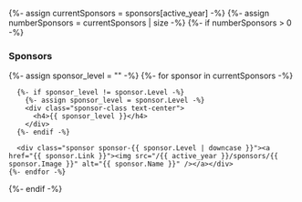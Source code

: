 {%- assign currentSponsors = sponsors[active_year] -%}
{%- assign numberSponsors = currentSponsors | size -%}
{%- if numberSponsors > 0 -%}
  <div class="row">
    <div class="section-title text-center">
        <h3>Sponsors</h3>
    </div> 
  </div>
  <div class="row sponsors">
    {%- assign sponsor_level = "" -%}
    {%- for sponsor in currentSponsors -%}
    
      {%- if sponsor_level != sponsor.Level -%}
        {%- assign sponsor_level = sponsor.Level -%}
        <div class="sponsor-class text-center">
          <h4>{{ sponsor_level }}</h4>
        </div>
      {%- endif -%}      

      <div class="sponsor sponsor-{{ sponsor.Level | downcase }}"><a href="{{ sponsor.Link }}"><img src="/{{ active_year }}/sponsors/{{ sponsor.Image }}" alt="{{ sponsor.Name }}" /></a></div>
    {%- endfor -%}
  </div>
{%- endif -%}